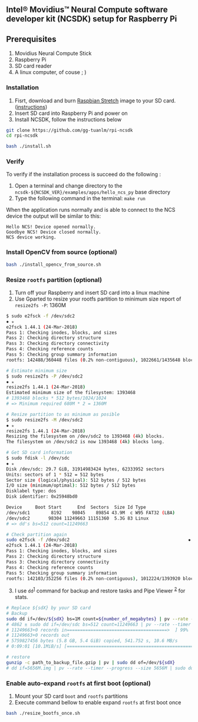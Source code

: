 Intel® Movidius™ Neural Compute software developer kit (NCSDK) setup for Raspberry Pi
-------------------------------------------------------------------------------------

## Prerequisites

1. Movidius Neural Compute Stick
2. Raspberry Pi
3. SD card reader
4. A linux computer, of couse ; )

### Installation

1. Fisrt, download and burn [Raspbian Stretch](https://www.raspberrypi.org/downloads/raspbian/) image to your SD card. ([instructions](https://www.raspberrypi.org/documentation/installation/installing-images/README.md))
2. Insert SD card into Raspberry Pi and power on
3. Install NCSDK, follow the instructions below

```bash
git clone https://github.com/gg-tuanlm/rpi-ncsdk
cd rpi-ncsdk

bash ./install.sh
```

### Verify

To verify if the installation process is succeed do the following :

1. Open a terminal and change directory to the `ncsdk-${NCSDK_VER}/examples/apps/hello_ncs_py` base directory
2. Type the following command in the terminal: `make run`

When the application runs normally and is able to connect to the NCS device the output will be similar to this:

~~~
Hello NCS! Device opened normally.
Goodbye NCS! Device closed normally.
NCS device working.
~~~

### Install OpenCV from source (optional)

```bash
bash ./install_opencv_from_source.sh
```

### Resize `rootfs` partition (optional)

1. Turn off your Raspberry and insert SD card into a linux machine
2. Use Gparted to resize your rootfs partition to minimum size report of `resize2fs -P`: 1360M

~~~bash
$ sudo e2fsck -f /dev/sdc2
✹ ✭
e2fsck 1.44.1 (24-Mar-2018)
Pass 1: Checking inodes, blocks, and sizes
Pass 2: Checking directory structure
Pass 3: Checking directory connectivity
Pass 4: Checking reference counts
Pass 5: Checking group summary information
rootfs: 142488/360448 files (0.2% non-contiguous), 1022661/1435648 blocks

# Estimate minimum size
$ sudo resize2fs -P /dev/sdc2
✹ ✭
resize2fs 1.44.1 (24-Mar-2018)
Estimated minimum size of the filesystem: 1393468
# 1393468 blocks * 512 bytes/1024/1024
# => Minimum required 680M * 2 = 1360M

# Resize partition to as minimum as posible
$ sudo resize2fs -M /dev/sdc2
✹ ✭
resize2fs 1.44.1 (24-Mar-2018)
Resizing the filesystem on /dev/sdc2 to 1393468 (4k) blocks.
The filesystem on /dev/sdc2 is now 1393468 (4k) blocks long.

# Get SD card information
$ sudo fdisk -l /dev/sdc
✹ ✭
Disk /dev/sdc: 29.7 GiB, 31914983424 bytes, 62333952 sectors
Units: sectors of 1 * 512 = 512 bytes
Sector size (logical/physical): 512 bytes / 512 bytes
I/O size (minimum/optimal): 512 bytes / 512 bytes
Disklabel type: dos
Disk identifier: 0x25948bd0

Device     Boot Start      End  Sectors  Size Id Type
/dev/sdc1        8192    98045    89854 43.9M  c W95 FAT32 (LBA)
/dev/sdc2       98304 11249663 11151360  5.3G 83 Linux
# => dd's bs=512 count=11249663

# Check partition again
sudo e2fsck -f /dev/sdc2                                             ✹ ✭
e2fsck 1.44.1 (24-Mar-2018)
Pass 1: Checking inodes, blocks, and sizes
Pass 2: Checking directory structure
Pass 3: Checking directory connectivity
Pass 4: Checking reference counts
Pass 5: Checking group summary information
rootfs: 142103/352256 files (0.2% non-contiguous), 1012224/1393920 blocks
~~~
3. I use `dd`<sup>[1]</sup> command for backup and restore tasks and Pipe Viewer <sup>[2]</sup> for stats.

```bash
# Replace ${sdX} by your SD card
# Backup
sudo dd if=/dev/${sdX} bs=1M count=${number_of_megabytes} | pv --rate --timer --progress --size xxxM | gzip -9 > path_to_backup_file.gzip
# 4862 ± sudo dd if=/dev/sdc bs=512 count=11249663 | pv --rate --timer --progress --size=5493M  | gzip -9 > /workspace/Backup/rpi-ncsdk/2.05.00.02_11249663_5493M.gz                                 ✹ ✭
# 11249663+0 records in======================================>  ] 99%
# 11249663+0 records out
# 5759827456 bytes (5.8 GB, 5.4 GiB) copied, 541.752 s, 10.6 MB/s
# 0:09:01 [10.1MiB/s] [============================================================>  ] 99%

# restore
gunzip -c path_to_backup_file.gzip | pv | sudo dd of=/dev/${sdX}
# dd if=5656M.img | pv --rate --timer --progress --size 5656M | sudo dd of=/dev/sdc
```

### Enable auto-expand `rootfs` at first boot (optional)

1. Mount your SD card `boot` and `rootfs` partitions
2. Execute command bellow to enable expand `rootfs` at first boot once
```bash
bash ./resize_bootfs_once.sh
```

[1]: https://en.wikipedia.org/wiki/Dd_(Unix)
[2]: https://www.ivarch.com/programs/pv.shtml